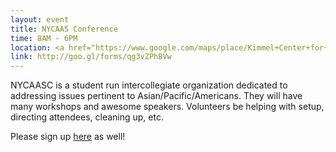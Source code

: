 ```yaml
---
layout: event
title: NYCAAS Conference
time: 8AM - 6PM
location: <a href="https://www.google.com/maps/place/Kimmel+Center+for+University+Life/@40.7299257,-73.9977687,17z/data=!3m1!4b1!4m2!3m1!1s0x89c25991aaf1649f:0x8e1fd6bc178ccfb8">Kimmel Center for University Life</a> (60 Washington Square South)
link: http://goo.gl/forms/qg3vZPhBVw
---
```

NYCAASC is a student run intercollegiate organization dedicated to addressing issues pertinent to Asian/Pacific/Americans. They will have many workshops and awesome speakers. Volunteers be helping with setup, directing attendees, cleaning up, etc.

Please sign up [here](https://goo.gl/Rs1rpl) as well!